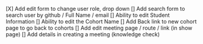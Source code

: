 [X] Add edit form to change user role, drop down
[] Add search form to search user by github / Full Name / email
[] Ability to edit Student Information
[] Ability to edit the Cohort Name
[] Add Back link to new cohort page to go back to cohorts
[] Add edit meeting page / route / link (in show page)
[] Add details in creating a meeting (knowledge check)